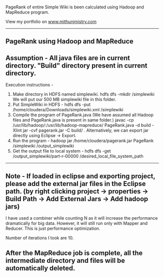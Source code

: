 PageRank of entire Simple Wiki is been calculated using Hadoop and MapReduce program.

View my portfolio on www.mithunjmistry.com

---------------------------------------------------------------------------------------------------------------
PageRank using Hadoop and MapReduce
---------------------------------------------------------------------------------------------------------------
Assumption - 
All java files are in current directory. "Build" directory present in current directory.
---------------------------------------------------------------------------------------------------------------
Execution instructions - 

1. Make directory in HDFS named simplewiki.
hdfs dfs -mkdir /simplewiki
We will put our 500 MB simplewiki file in this folder.
2. Put SimpleWiki in HDFS - 
hdfs dfs -put /home/cloudera/Downloads/simplewiki.xml /simplewiki
3. Compile the program of PageRank.java (We have assumed all Hadoop files and PageRank.java is present in same folder.)
javac -cp /usr/lib/hadoop/:/usr/lib/hadoop-mapreduce/ PageRank.java -d build -Xlint jar -cvf pagerank.jar -C build/ .
Alternatively, we can export jar directly using Eclipse -> Export.
4. Run the program - 
hadoop jar /home/cloudera/pagerank.jar PageRank /simplewiki /output_simplewiki
5. Get the output file to local system - 
hdfs dfs -get /output_simplewiki/part-r-00000 /desired_local_file_system_path
---------------------------------------------------------------------------------------------------------------
Note -
If loaded in eclipse and exporting project, please add the external jar files in the Eclipse path. (by right clicking project -> properties -> Build Path -> Add External Jars -> Add hadoop jars)
---------------------------------------------------------------------------------------------------------------
I have used a combiner while counting N as it will increase the performance dramatically for big data.
However, it will still run only with Mapper and Reducer. This is just performance optimization.

Number of iterations I took are 10.

After the MapReduce job is complete, all the intermediate directory and files will be automatically deleted.
----------------------------------------------------------------------------------------------------------------
